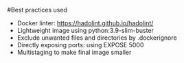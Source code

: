 #Best practices used
* Docker linter: https://hadolint.github.io/hadolint/
* Lightweight image using python:3.9-slim-buster
* Exclude unwanted files and directories by .dockerignore
* Directly exposing ports: using EXPOSE 5000
* Multistaging to make final image smaller
